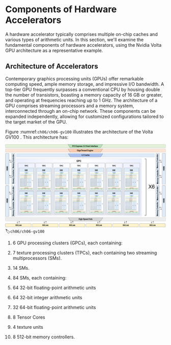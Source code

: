 # Components of Hardware Accelerators

A hardware accelerator typically comprises multiple on-chip caches and
various types of arithmetic units. In this section, we'll examine the
fundamental components of hardware accelerators, using the Nvidia Volta
GPU architecture as a representative example.

## Architecture of Accelerators

Contemporary graphics processing units (GPUs) offer remarkable computing
speed, ample memory storage, and impressive I/O bandwidth. A top-tier
GPU frequently surpasses a conventional CPU by housing double the number
of transistors, boasting a memory capacity of 16 GB or greater, and
operating at frequencies reaching up to 1 GHz. The architecture of a GPU
comprises streaming processors and a memory system, interconnected
through an on-chip network. These components can be expanded
independently, allowing for customized configurations tailored to the
target market of the GPU.

Figure :numref:`ch06/ch06-gv100` illustrates the architecture of the
Volta GV100 . This architecture has:

![Volta GV100](../img/ch06/V100.png)
:label:`ch06/ch06-gv100`

1.  6 GPU processing clusters (GPCs), each containing:

  1.  7 texture processing clusters (TPCs), each containing two
        streaming multiprocessors (SMs).

  2.  14 SMs.

2.  84 SMs, each containing:

  1.  64 32-bit floating-point arithmetic units

  2.  64 32-bit integer arithmetic units

  3.  32 64-bit floating-point arithmetic units

  4.  8 Tensor Cores

  5.  4 texture units

3.  8 512-bit memory controllers.
